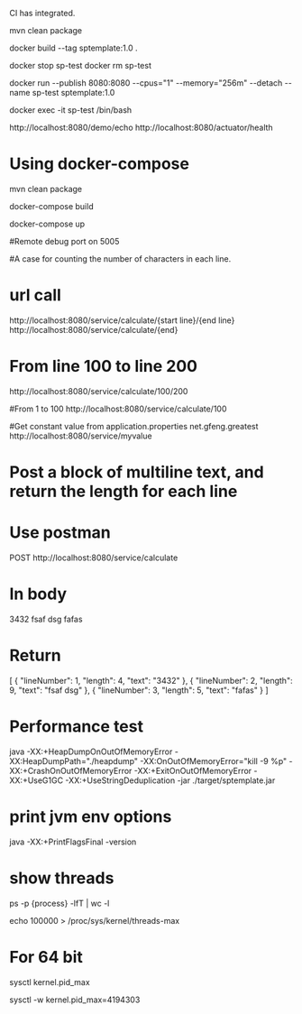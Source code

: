 CI has integrated.

mvn clean package

docker build --tag sptemplate:1.0 .

docker stop sp-test
docker rm sp-test

docker run --publish 8080:8080 --cpus="1" --memory="256m" --detach --name sp-test sptemplate:1.0

docker exec -it sp-test /bin/bash 


http://localhost:8080/demo/echo
http://localhost:8080/actuator/health

# Using docker-compose
mvn clean package 

docker-compose build

docker-compose up


#Remote debug port on 5005

#A case for counting the number of characters in each line. 
# url call  
http://localhost:8080/service/calculate/{start line}/{end line}
http://localhost:8080/service/calculate/{end}

# From line 100 to line 200
http://localhost:8080/service/calculate/100/200

#From 1 to 100
http://localhost:8080/service/calculate/100

#Get constant value from application.properties net.gfeng.greatest
http://localhost:8080/service/myvalue

# Post a block of multiline text, and return the length for each line
# Use postman
POST http://localhost:8080/service/calculate
# In body
3432
fsaf  dsg
fafas
# Return 
[
    {
        "lineNumber": 1,
        "length": 4,
        "text": "3432"
    },
    {
        "lineNumber": 2,
        "length": 9,
        "text": "fsaf  dsg"
    },
    {
        "lineNumber": 3,
        "length": 5,
        "text": "fafas"
    }
]


# Performance test
java -XX:+HeapDumpOnOutOfMemoryError -XX:HeapDumpPath="./heapdump"  -XX:OnOutOfMemoryError="kill -9 %p" -XX:+CrashOnOutOfMemoryError -XX:+ExitOnOutOfMemoryError -XX:+UseG1GC -XX:+UseStringDeduplication -jar ./target/sptemplate.jar


# print jvm env options
java -XX:+PrintFlagsFinal -version 

# show threads
ps -p {process} -lfT | wc -l

echo 100000 > /proc/sys/kernel/threads-max

# For 64 bit
sysctl kernel.pid_max

sysctl -w kernel.pid_max=4194303 






